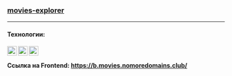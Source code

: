 ### [movies-explorer](https://b.movies.nomoredomains.club/)

***
#### Технологии:

<img align="left" width="22px" src="https://simpleicons.org/icons/javascript.svg" />
<img align="left" width="22px" src="https://simpleicons.org/icons/react.svg" />
<img align="left" width="22px" src="https://simpleicons.org/icons/css3.svg" />

</br>

#### Ссылка на Frontend: https://b.movies.nomoredomains.club/
